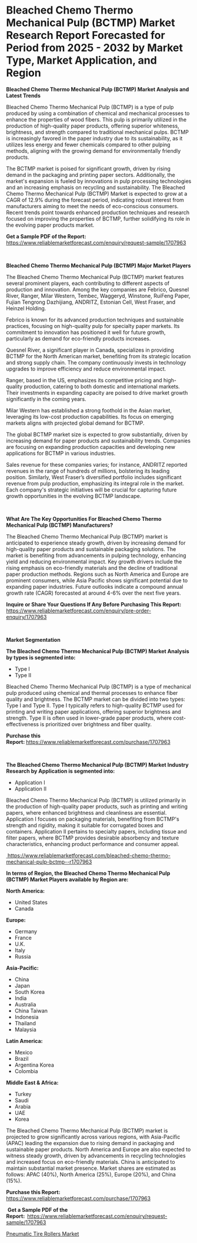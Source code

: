 <p><h1>Bleached Chemo Thermo Mechanical Pulp (BCTMP) Market Research Report Forecasted for Period from 2025 -  2032 by Market Type, Market Application, and Region</h1></p><p><strong>Bleached Chemo Thermo Mechanical Pulp (BCTMP) Market Analysis and Latest Trends</strong></p>
<p><p>Bleached Chemo Thermo Mechanical Pulp (BCTMP) is a type of pulp produced by using a combination of chemical and mechanical processes to enhance the properties of wood fibers. This pulp is primarily utilized in the production of high-quality paper products, offering superior whiteness, brightness, and strength compared to traditional mechanical pulps. BCTMP is increasingly favored in the paper industry due to its sustainability, as it utilizes less energy and fewer chemicals compared to other pulping methods, aligning with the growing demand for environmentally friendly products.</p><p>The BCTMP market is poised for significant growth, driven by rising demand in the packaging and printing paper sectors. Additionally, the market's expansion is fueled by innovations in pulp processing technologies and an increasing emphasis on recycling and sustainability. The Bleached Chemo Thermo Mechanical Pulp (BCTMP) Market is expected to grow at a CAGR of 12.9% during the forecast period, indicating robust interest from manufacturers aiming to meet the needs of eco-conscious consumers. Recent trends point towards enhanced production techniques and research focused on improving the properties of BCTMP, further solidifying its role in the evolving paper products market.</p></p>
<p><strong>Get a Sample PDF of the Report:&nbsp;</strong> <a href="https://www.reliablemarketforecast.com/enquiry/request-sample/1707963?utm_campaign=3176&utm_medium=2&utm_source=Github&utm_content=ia&utm_term=25032025&utm_id=bleached-chemo-thermo-mechanical-pulp-bctmp">https://www.reliablemarketforecast.com/enquiry/request-sample/1707963</a></p>
<p>&nbsp;</p>
<p><strong>Bleached Chemo Thermo Mechanical Pulp (BCTMP) Major Market Players</strong></p>
<p><p>The Bleached Chemo Thermo Mechanical Pulp (BCTMP) market features several prominent players, each contributing to different aspects of production and innovation. Among the key companies are Febrico, Quesnel River, Ranger, Milar Western, Tembec, Waggeryd, Winstone, RuiFeng Paper, Fujian Tengrong Dazhijiang, ANDRITZ, Estonian Cell, West Fraser, and Heinzel Holding.</p><p>Febrico is known for its advanced production techniques and sustainable practices, focusing on high-quality pulp for specialty paper markets. Its commitment to innovation has positioned it well for future growth, particularly as demand for eco-friendly products increases.</p><p>Quesnel River, a significant player in Canada, specializes in providing BCTMP for the North American market, benefiting from its strategic location and strong supply chain. The company continuously invests in technology upgrades to improve efficiency and reduce environmental impact.</p><p>Ranger, based in the US, emphasizes its competitive pricing and high-quality production, catering to both domestic and international markets. Their investments in expanding capacity are poised to drive market growth significantly in the coming years.</p><p>Milar Western has established a strong foothold in the Asian market, leveraging its low-cost production capabilities. Its focus on emerging markets aligns with projected global demand for BCTMP.</p><p>The global BCTMP market size is expected to grow substantially, driven by increasing demand for paper products and sustainability trends. Companies are focusing on expanding production capacities and developing new applications for BCTMP in various industries.</p><p>Sales revenue for these companies varies; for instance, ANDRITZ reported revenues in the range of hundreds of millions, bolstering its leading position. Similarly, West Fraser’s diversified portfolio includes significant revenue from pulp production, emphasizing its integral role in the market. Each company's strategic initiatives will be crucial for capturing future growth opportunities in the evolving BCTMP landscape.</p></p>
<p>&nbsp;</p>
<p><strong>What Are The Key Opportunities For Bleached Chemo Thermo Mechanical Pulp (BCTMP) Manufacturers?</strong></p>
<p><p>The Bleached Chemo Thermo Mechanical Pulp (BCTMP) market is anticipated to experience steady growth, driven by increasing demand for high-quality paper products and sustainable packaging solutions. The market is benefiting from advancements in pulping technology, enhancing yield and reducing environmental impact. Key growth drivers include the rising emphasis on eco-friendly materials and the decline of traditional paper production methods. Regions such as North America and Europe are prominent consumers, while Asia Pacific shows significant potential due to expanding paper industries. Future outlooks indicate a compound annual growth rate (CAGR) forecasted at around 4-6% over the next five years.</p></p>
<p><strong>Inquire or Share Your Questions If Any Before Purchasing This Report:</strong> <a href="https://www.reliablemarketforecast.com/enquiry/pre-order-enquiry/1707963?utm_campaign=3176&utm_medium=2&utm_source=Github&utm_content=ia&utm_term=25032025&utm_id=bleached-chemo-thermo-mechanical-pulp-bctmp">https://www.reliablemarketforecast.com/enquiry/pre-order-enquiry/1707963</a></p>
<p>&nbsp;</p>
<p><strong>Market Segmentation</strong></p>
<p><strong>The Bleached Chemo Thermo Mechanical Pulp (BCTMP) Market Analysis by types is segmented into:</strong></p>
<p><ul><li>Type I</li><li>Type II</li></ul></p>
<p><p>Bleached Chemo Thermo Mechanical Pulp (BCTMP) is a type of mechanical pulp produced using chemical and thermal processes to enhance fiber quality and brightness. The BCTMP market can be divided into two types: Type I and Type II. Type I typically refers to high-quality BCTMP used for printing and writing paper applications, offering superior brightness and strength. Type II is often used in lower-grade paper products, where cost-effectiveness is prioritized over brightness and fiber quality.</p></p>
<p><strong>Purchase this Report:&nbsp;</strong><a href="https://www.reliablemarketforecast.com/purchase/1707963?utm_campaign=3176&utm_medium=2&utm_source=Github&utm_content=ia&utm_term=25032025&utm_id=bleached-chemo-thermo-mechanical-pulp-bctmp">https://www.reliablemarketforecast.com/purchase/1707963</a></p>
<p>&nbsp;</p>
<p><strong>The Bleached Chemo Thermo Mechanical Pulp (BCTMP) Market Industry Research by Application is segmented into:</strong></p>
<p><ul><li>Application I</li><li>Application II</li></ul></p>
<p><p>Bleached Chemo Thermo Mechanical Pulp (BCTMP) is utilized primarily in the production of high-quality paper products, such as printing and writing papers, where enhanced brightness and cleanliness are essential. Application I focuses on packaging materials, benefiting from BCTMP's strength and rigidity, making it suitable for corrugated boxes and containers. Application II pertains to specialty papers, including tissue and filter papers, where BCTMP provides desirable absorbency and texture characteristics, enhancing product performance and consumer appeal.</p></p>
<p><a href="https://www.reliablemarketforecast.com/bleached-chemo-thermo-mechanical-pulp-bctmp--r1707963?utm_campaign=3176&utm_medium=2&utm_source=Github&utm_content=ia&utm_term=25032025&utm_id=bleached-chemo-thermo-mechanical-pulp-bctmp">&nbsp;https://www.reliablemarketforecast.com/bleached-chemo-thermo-mechanical-pulp-bctmp--r1707963</a></p>
<p><strong>In terms of Region, the Bleached Chemo Thermo Mechanical Pulp (BCTMP) Market Players available by Region are:</strong></p>
<p>
    <p> <strong> North America: </strong>
        <ul>
            <li>United States</li>
            <li>Canada</li>
        </ul>
        </p> 
    <p> <strong> Europe: </strong>
        <ul>
            <li>Germany</li>
            <li>France</li>
            <li>U.K.</li>
            <li>Italy</li>
            <li>Russia</li>
        </ul>
        </p> 
    <p> <strong> Asia-Pacific: </strong>
        <ul>
            <li>China</li>
            <li>Japan</li>
            <li>South Korea</li>
            <li>India</li>
            <li>Australia</li>
            <li>China Taiwan</li>
            <li>Indonesia</li>
            <li>Thailand</li>
            <li>Malaysia</li>
        </ul>
        </p> 
    <p> <strong> Latin America: </strong>
        <ul>
            <li>Mexico</li>
            <li>Brazil</li>
            <li>Argentina Korea</li>
            <li>Colombia</li>
        </ul>
        </p> 
    <p> <strong> Middle East & Africa: </strong>
        <ul>
            <li>Turkey</li>
            <li>Saudi</li>
            <li>Arabia</li>
            <li>UAE</li>
            <li>Korea</li>
        </ul>
    </p>
    </p>
<p><p>The Bleached Chemo Thermo Mechanical Pulp (BCTMP) market is projected to grow significantly across various regions, with Asia-Pacific (APAC) leading the expansion due to rising demand in packaging and sustainable paper products. North America and Europe are also expected to witness steady growth, driven by advancements in recycling technologies and increased focus on eco-friendly materials. China is anticipated to maintain substantial market presence. Market shares are estimated as follows: APAC (40%), North America (25%), Europe (20%), and China (15%).</p></p>
<p><strong>Purchase this Report: </strong><a href="https://www.reliablemarketforecast.com/purchase/1707963?utm_campaign=3176&utm_medium=2&utm_source=Github&utm_content=ia&utm_term=25032025&utm_id=bleached-chemo-thermo-mechanical-pulp-bctmp">https://www.reliablemarketforecast.com/purchase/1707963</a></p>
<p>&nbsp;<strong>Get a Sample PDF of the Report:&nbsp;&nbsp;</strong><a href="https://www.reliablemarketforecast.com/enquiry/request-sample/1707963?utm_campaign=3176&utm_medium=2&utm_source=Github&utm_content=ia&utm_term=25032025&utm_id=bleached-chemo-thermo-mechanical-pulp-bctmp">https://www.reliablemarketforecast.com/enquiry/request-sample/1707963</a></p>
<p><strong></strong></p>
<p><p><a href="https://github.com/daphnyvashdi/Market-Research-Report-List-1/blob/main/pneumatic-tire-rollers-market.md?utm_campaign=3176&utm_medium=2&utm_source=Github&utm_content=ia&utm_term=25032025&utm_id=bleached-chemo-thermo-mechanical-pulp-bctmp">Pneumatic Tire Rollers Market</a></p></p>
